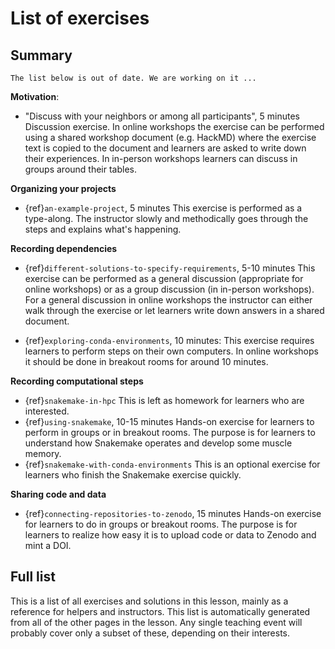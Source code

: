 # List of exercises

## Summary

```{warning}
The list below is out of date. We are working on it ...
```

**Motivation**:
- "Discuss with your neighbors or among all participants", 5 minutes
   Discussion exercise. In online workshops the exercise can be performed
   using a shared workshop document (e.g. HackMD) where the exercise text is copied to the document and learners are asked to write down their experiences. In in-person workshops learners can discuss in groups around their tables.

**Organizing your projects**
- {ref}`an-example-project`, 5 minutes
  This exercise is performed as a type-along. The instructor slowly and methodically goes through the steps and explains what's happening.

**Recording dependencies**

- {ref}`different-solutions-to-specify-requirements`, 5-10 minutes
  This exercise can be performed as a general discussion (appropriate for online workshops) or as a group discussion (in in-person workshops). For a general discussion in online workshops the instructor can either walk through the exercise or let learners write down answers in a shared document.

- {ref}`exploring-conda-environments`, 10 minutes:
  This exercise requires learners to perform steps on their own computers. In online workshops it should be done in breakout rooms for around 10 minutes.

**Recording computational steps**

- {ref}`snakemake-in-hpc`
  This is left as homework for learners who are interested.
- {ref}`using-snakemake`, 10-15 minutes
  Hands-on exercise for learners to perform in groups or in breakout rooms. The purpose is for learners to understand how Snakemake operates and develop some muscle memory.
- {ref}`snakemake-with-conda-environments`
   This is an optional exercise for learners who finish the Snakemake
   exercise quickly.

**Sharing code and data**

- {ref}`connecting-repositories-to-zenodo`, 15 minutes
  Hands-on exercise for learners to do in groups or breakout rooms.
  The purpose is for learners to realize how easy it is to upload code or data to Zenodo and mint a DOI.


## Full list

This is a list of all exercises and solutions in this lesson, mainly
as a reference for helpers and instructors.  This list is
automatically generated from all of the other pages in the lesson.
Any single teaching event will probably cover only a subset of these,
depending on their interests.

```{exerciselist}
```
